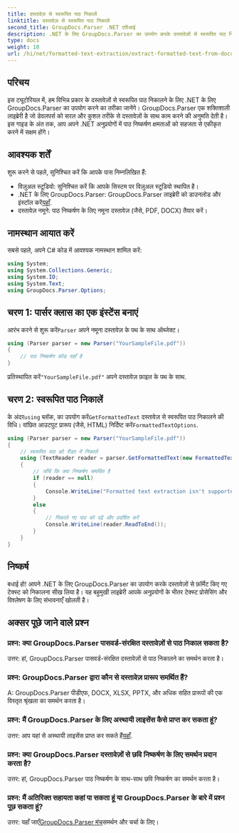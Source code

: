 ```yaml
---
title: दस्तावेज़ से स्वरूपित पाठ निकालें
linktitle: दस्तावेज़ से स्वरूपित पाठ निकालें
second_title: GroupDocs.Parser .NET एपीआई
description: .NET के लिए GroupDocs.Parser का उपयोग करके दस्तावेज़ों से स्वरूपित पाठ निकालना सीखें। आपके अनुप्रयोगों के लिए सरल और कुशल पाठ निष्कर्षण।
type: docs
weight: 10
url: /hi/net/formatted-text-extraction/extract-formatted-text-from-document/
---
```

## परिचय
इस ट्यूटोरियल में, हम विभिन्न प्रकार के दस्तावेज़ों से स्वरूपित पाठ निकालने के लिए .NET के लिए GroupDocs.Parser का उपयोग करने का तरीका जानेंगे। GroupDocs.Parser एक शक्तिशाली लाइब्रेरी है जो डेवलपर्स को सरल और कुशल तरीके से दस्तावेज़ों के साथ काम करने की अनुमति देती है। इस गाइड के अंत तक, आप अपने .NET अनुप्रयोगों में पाठ निष्कर्षण क्षमताओं को सहजता से एकीकृत करने में सक्षम होंगे।
## आवश्यक शर्तें
शुरू करने से पहले, सुनिश्चित करें कि आपके पास निम्नलिखित हैं:
- विज़ुअल स्टूडियो: सुनिश्चित करें कि आपके सिस्टम पर विज़ुअल स्टूडियो स्थापित है।
-  .NET के लिए GroupDocs.Parser: GroupDocs.Parser लाइब्रेरी को डाउनलोड और इंस्टॉल करें[यहाँ](https://releases.groupdocs.com/parser/net/).
- दस्तावेज़ नमूने: पाठ निष्कर्षण के लिए नमूना दस्तावेज़ (जैसे, PDF, DOCX) तैयार करें।
## नामस्थान आयात करें
सबसे पहले, अपने C# कोड में आवश्यक नामस्थान शामिल करें:
```csharp
using System;
using System.Collections.Generic;
using System.IO;
using System.Text;
using GroupDocs.Parser.Options;
```
## चरण 1: पार्सर क्लास का एक इंस्टेंस बनाएं
 आरंभ करने से शुरू करें`Parser` अपने नमूना दस्तावेज़ के पथ के साथ ऑब्जेक्ट।
```csharp
using (Parser parser = new Parser("YourSampleFile.pdf"))
{
    // पाठ निष्कर्षण कोड यहाँ है
}
```
 प्रतिस्थापित करें`"YourSampleFile.pdf"` अपने दस्तावेज़ फ़ाइल के पथ के साथ.

## चरण 2: स्वरूपित पाठ निकालें
 के अंदर`using` ब्लॉक, का उपयोग करें`GetFormattedText` दस्तावेज़ से स्वरूपित पाठ निकालने की विधि। वांछित आउटपुट प्रारूप (जैसे, HTML) निर्दिष्ट करें`FormattedTextOptions`.
```csharp
using (Parser parser = new Parser("YourSampleFile.pdf"))
{
    // स्वरूपित पाठ को रीडर में निकालें
    using (TextReader reader = parser.GetFormattedText(new FormattedTextOptions(FormattedTextMode.Html)))
    {
        // जाँचें कि क्या निष्कर्षण समर्थित है
        if (reader == null)
        {
            Console.WriteLine("Formatted text extraction isn't supported.");
        }
        else
        {
            // निकाले गए पाठ को पढ़ें और प्रदर्शित करें
            Console.WriteLine(reader.ReadToEnd());
        }
    }
}
```

## निष्कर्ष
बधाई हो! आपने .NET के लिए GroupDocs.Parser का उपयोग करके दस्तावेज़ों से फ़ॉर्मेट किए गए टेक्स्ट को निकालना सीख लिया है। यह बहुमुखी लाइब्रेरी आपके अनुप्रयोगों के भीतर टेक्स्ट प्रोसेसिंग और विश्लेषण के लिए संभावनाएँ खोलती है।

## अक्सर पूछे जाने वाले प्रश्न
### प्रश्न: क्या GroupDocs.Parser पासवर्ड-संरक्षित दस्तावेज़ों से पाठ निकाल सकता है?
उत्तर: हां, GroupDocs.Parser पासवर्ड-संरक्षित दस्तावेज़ों से पाठ निकालने का समर्थन करता है।
### प्रश्न: GroupDocs.Parser द्वारा कौन से दस्तावेज़ प्रारूप समर्थित हैं?
A: GroupDocs.Parser पीडीएफ, DOCX, XLSX, PPTX, और अधिक सहित प्रारूपों की एक विस्तृत श्रृंखला का समर्थन करता है।
### प्रश्न: मैं GroupDocs.Parser के लिए अस्थायी लाइसेंस कैसे प्राप्त कर सकता हूं?
 उत्तर: आप यहां से अस्थायी लाइसेंस प्राप्त कर सकते हैं[यहाँ](https://purchase.groupdocs.com/temporary-license/).
### प्रश्न: क्या GroupDocs.Parser दस्तावेज़ों से छवि निष्कर्षण के लिए समर्थन प्रदान करता है?
उत्तर: हां, GroupDocs.Parser पाठ निष्कर्षण के साथ-साथ छवि निष्कर्षण का समर्थन करता है।
### प्रश्न: मैं अतिरिक्त सहायता कहां पा सकता हूं या GroupDocs.Parser के बारे में प्रश्न पूछ सकता हूं?
 उत्तर: यहाँ जाएँ[GroupDocs.Parser मंच](https://forum.groupdocs.com/c/parser/17)समर्थन और चर्चा के लिए।